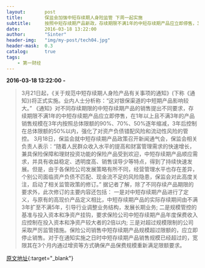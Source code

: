 ```yaml
---
layout:       post
title:        保监会加强中短存续期人身险监管 下周一起实施
subtitle:     按照中短存续期产品新政，存续期限不满1年的中短存续期产品应立即停售，3年后控制在总体限额的50%以内。
date:         2016-03-18 13:22:00
author:       "Sinter"
header-img:   "img/my-post/tech04.jpg"
header-mask:  0.3
catalog:      true
tags:
    - 第一财经
---
```


**2016-03-18 13:22:00**  **-**

> 3月21日起，《关于规范中短存续期人身险产品有关事项的通知》(下称《通知》)将正式实施。业内人士分析称：“这对银保渠道的中短期产品影响较大。”
《通知》对不同存续期限的中短存续期产品的销售提出不同要求，存续期限不满1年的中短存续期产品应立即停售，在1年以上且不满3年的产品销售规模在3年内按照总体限额的90%、70%、50%逐年缩减，3年后控制在总体限额的50%以内，强化了对资产负债错配风险和流动性风险的管控。
3月18日，保监会就中短存续期产品政策召开新闻通气会，保监会相关负责人表示：“随着人民群众收入水平的提高和财富管理需求的快速增长，兼具保险保障和理财投资功能的保险产品受到欢迎，中短存续期产品顺应需求，并具有收益稳定、透明度高、销售误导少等特点，得到了持续快速发展。但是，由于各保险公司发展策略有所不同，经营管理水平也存在差异，个别公司面临资产负债不匹配、现金流不足的风险隐患，保监会对此高度关注，启动了相关监管政策的修订。”
据记者了解，除了不同存续产品期限的要求外，此次修订的主要内容还包括：
一是对中短存续期产品进行了定义，与原有的高现价产品定义相比，中短存续期产品的实际存续期间由不满3年扩至不满5年，引导行业调整业务结构，发展长期业务;
二是规模管控的基准与投入资本和净资产挂钩，要求保险公司中短存续期产品年度保费收入应控制在投入资本和净资产较大者的2倍以内;
三是对超过规模限制的公司采取严厉监管措施。保险公司销售中短存续期产品规模超过限额的，应立即停止销售。对于在通知实施之日时中短存续期产品销售规模已经超过的，宽限其在3个月内通过增资等方式确保产品保费规模重新满足限额要求。


[原文地址](http://www.yicai.com/news/4763669.html){:target="_blank"}


